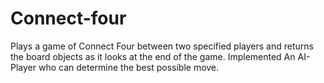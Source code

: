# Connect-four
Plays a game of Connect Four between two specified players and returns the board objects as it looks at the end of the game.  Implemented An AI-Player who can determine the best possible move. 
